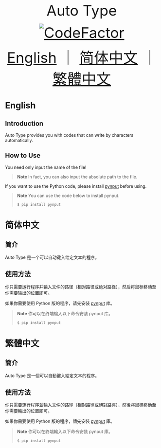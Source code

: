 <p align="center">
  <font size = "60">
    Auto Type
  </font>
</p>

<p align="center">
  <font size = "40">
    <a href="https://www.codefactor.io/repository/github/yusancky/auto-type/overview/main">
      <img src="https://www.codefactor.io/repository/github/yusancky/auto-type/badge/main" alt="CodeFactor" />
    </a>
  </font>
</p>

<p align="center">
  <font size = "40">
    <a href="https://yusancky.github.io/auto-type#english">English</a> ｜ <a href="https://yusancky.github.io/auto-type#简体中文">简体中文</a> ｜ <a href="https://yusancky.github.io/auto-type#繁體中文">繁體中文</a>
  </font>
</p>

# English

## Introduction

Auto Type provides you with codes that can write by characters automatically. 

## How to Use

You need only input the name of the file! 

> **Note**
> In fact, you can also input the absolute path to the file. 

If you want to use the Python code, please install [pynput](https://pypi.org/project/pynput/) before using. 

> **Note**
> You can use the code below to install pynput. 
> ```
> $ pip install pynput
> ```

# 简体中文

## 简介

Auto Type 是一个可以自动键入给定文本的程序。

## 使用方法

你只需要运行程序并输入文件的路径（相对路径或绝对路径），然后将鼠标移动至你需要输出的位置即可。

如果你需要使用 Python 版的程序，请先安装 [pynput](https://pypi.org/project/pynput/) 库。

> **Note**
> 你可以在终端输入以下命令安装 pynput 库。
> ```
> $ pip install pynput
> ```

# 繁體中文

## 簡介

Auto Type 是一個可以自動鍵入給定文本的程序。

## 使用方法

你只需要運行程序並輸入文件的路徑（相對路徑或絕對路徑），然後將鼠標移動至你需要輸出的位置即可。

如果你需要使用 Python 版的程序，請先安裝 [pynput](https://pypi.org/project/pynput/) 庫。

> **Note**
> 你可以在終端輸入以下命令安裝 pynput 庫。
> ```
> $ pip install pynput
> ```
